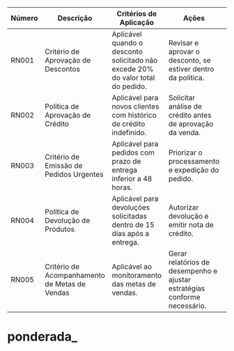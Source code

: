| Número | Descrição | Critérios de Aplicação | Ações | Responsável |
|--------|------------|-----------------------|-------|-------------|
| RN001  | Critério de Aprovação de Descontos | Aplicável quando o desconto solicitado não excede 20% do valor total do pedido. | Revisar e aprovar o desconto, se estiver dentro da política. | Time de Vendas |
| RN002  | Política de Aprovação de Crédito | Aplicável para novos clientes com histórico de crédito indefinido. | Solicitar análise de crédito antes de aprovação da venda. | Time Financeiro |
| RN003  | Critério de Emissão de Pedidos Urgentes | Aplicável para pedidos com prazo de entrega inferior a 48 horas. | Priorizar o processamento e expedição do pedido. | Time de Operações |
| RN004  | Política de Devolução de Produtos | Aplicável para devoluções solicitadas dentro de 15 dias após a entrega. | Autorizar devolução e emitir nota de crédito. | Time de Atendimento ao Cliente |
| RN005  | Critério de Acompanhamento de Metas de Vendas | Aplicável ao monitoramento das metas de vendas. | Gerar relatórios de desempenho e ajustar estratégias conforme necessário. | Time de Gerência |
# ponderada_
